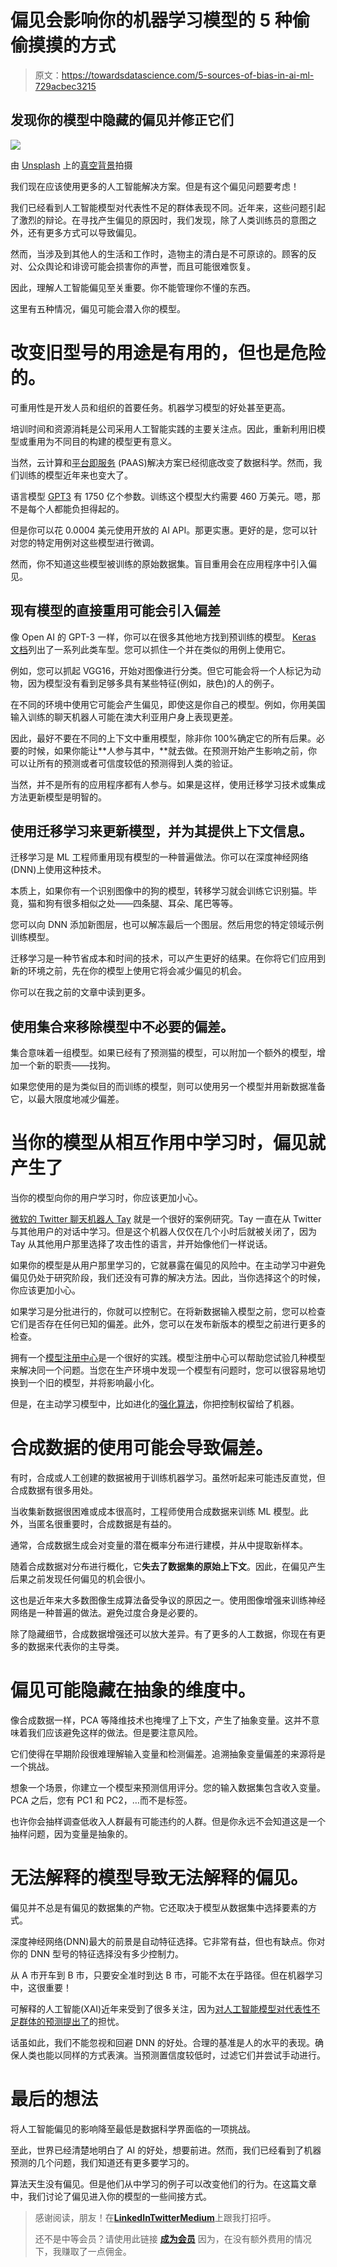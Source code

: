 # 偏见会影响你的机器学习模型的 5 种偷偷摸摸的方式

> 原文：<https://towardsdatascience.com/5-sources-of-bias-in-ai-ml-729acbec3215>

## 发现你的模型中隐藏的偏见并修正它们

![](img/9c1d1dca2c6a221fec227231098de6a6.png)

由 [Unsplash](https://unsplash.com?utm_source=medium&utm_medium=referral) 上的[真空背景](https://unsplash.com/@vackground?utm_source=medium&utm_medium=referral)拍摄

我们现在应该使用更多的人工智能解决方案。但是有这个偏见问题要考虑！

我们已经看到人工智能模型对代表性不足的群体表现不同。近年来，这些问题引起了激烈的辩论。在寻找产生偏见的原因时，我们发现，除了人类训练员的意图之外，还有更多方式可以导致偏见。

然而，当涉及到其他人的生活和工作时，造物主的清白是不可原谅的。顾客的反对、公众舆论和诽谤可能会损害你的声誉，而且可能很难恢复。

因此，理解人工智能偏见至关重要。你不能管理你不懂的东西。

这里有五种情况，偏见可能会潜入你的模型。

# 改变旧型号的用途是有用的，但也是危险的。

可重用性是开发人员和组织的首要任务。机器学习模型的好处甚至更高。

培训时间和资源消耗是公司采用人工智能实践的主要关注点。因此，重新利用旧模型或重用为不同目的构建的模型更有意义。

当然，云计算和[平台即服务](https://www.techtarget.com/searchcloudcomputing/definition/Platform-as-a-Service-PaaS) (PAAS)解决方案已经彻底改变了数据科学。然而，我们训练的模型近年来也变大了。

语言模型 [GPT3](https://openai.com/blog/gpt-3-apps/) 有 1750 亿个参数。训练这个模型大约需要 460 万美元。嗯，那不是每个人都能负担得起的。

但是你可以花 0.0004 美元使用开放的 AI API。那更实惠。更好的是，您可以针对您的特定用例对这些模型进行微调。

然而，你不知道这些模型被训练的原始数据集。盲目重用会在应用程序中引入偏见。

## 现有模型的直接重用可能会引入偏差

像 Open AI 的 GPT-3 一样，你可以在很多其他地方找到预训练的模型。 [Keras 文档](https://keras.io/api/applications/)列出了一系列此类车型。您可以抓住一个并在类似的用例上使用它。

例如，您可以抓起 VGG16，开始对图像进行分类。但它可能会将一个人标记为动物，因为模型没有看到足够多具有某些特征(例如，肤色)的人的例子。

在不同的环境中使用它可能会产生偏见，即使这是你自己的模型。例如，你用美国输入训练的聊天机器人可能在澳大利亚用户身上表现更差。

因此，最好不要在不同的上下文中重用模型，除非你 100%确定它的所有后果。必要的时候，如果你能让**人参与其中，**就去做。在预测开始产生影响之前，你可以让所有的预测或者可信度较低的预测得到人类的验证。

当然，并不是所有的应用程序都有人参与。如果是这样，使用迁移学习技术或集成方法更新模型是明智的。

## 使用迁移学习来更新模型，并为其提供上下文信息。

迁移学习是 ML 工程师重用现有模型的一种普遍做法。你可以在深度神经网络(DNN)上使用这种技术。

本质上，如果你有一个识别图像中的狗的模型，转移学习就会训练它识别猫。毕竟，猫和狗有很多相似之处——四条腿、耳朵、尾巴等等。

您可以向 DNN 添加新图层，也可以解冻最后一个图层。然后用您的特定领域示例训练模型。

迁移学习是一种节省成本和时间的技术，可以产生更好的结果。在你将它们应用到新的环境之前，先在你的模型上使用它将会减少偏见的机会。

你可以在我之前的文章中读到更多。

</transfer-learning-in-deep-learning-641089950f5d>  

## 使用集合来移除模型中不必要的偏差。

集合意味着一组模型。如果已经有了预测猫的模型，可以附加一个额外的模型，增加一个新的职责——找狗。

如果您使用的是为类似目的而训练的模型，则可以使用另一个模型并用新数据准备它，以最大限度地减少偏差。

# 当你的模型从相互作用中学习时，偏见就产生了

当你的模型向你的用户学习时，你应该更加小心。

[微软的 Twitter 聊天机器人 Tay](https://spectrum.ieee.org/in-2016-microsofts-racist-chatbot-revealed-the-dangers-of-online-conversation) 就是一个很好的案例研究。Tay 一直在从 Twitter 与其他用户的对话中学习。但是这个机器人仅仅在几个小时后就被关闭了，因为 Tay 从其他用户那里选择了攻击性的语言，并开始像他们一样说话。

如果你的模型是从用户那里学习的，它就暴露在偏见的风险中。在主动学习中避免偏见仍处于研究阶段，我们还没有可靠的解决方法。因此，当你选择这个的时候，你应该更加小心。

如果学习是分批进行的，你就可以控制它。在将新数据输入模型之前，您可以检查它们是否存在任何已知的偏差。此外，您可以在发布新版本的模型之前进行更多的检查。

拥有一个[模型注册中心](https://neptune.ai/blog/ml-model-registry)是一个很好的实践。模型注册中心可以帮助您试验几种模型来解决同一个问题。当您在生产环境中发现一个模型有问题时，您可以很容易地切换到一个旧的模型，并将影响最小化。

但是，在主动学习模型中，比如进化的[强化算法](https://ai.googleblog.com/2021/04/evolving-reinforcement-learning.html)，你把控制权留给了机器。

# 合成数据的使用可能会导致偏差。

有时，合成或人工创建的数据被用于训练机器学习。虽然听起来可能违反直觉，但合成数据有很多用处。

当收集新数据很困难或成本很高时，工程师使用合成数据来训练 ML 模型。此外，当匿名很重要时，合成数据是有益的。

通常，合成数据生成会对变量的潜在概率分布进行建模，并从中提取新样本。

随着合成数据对分布进行概化，它**失去了数据集的原始上下文**。因此，在偏见产生后果之前发现任何偏见的机会很小。

这也是近年来大多数图像生成算法备受争议的原因之一。使用图像增强来训练神经网络是一种普遍的做法。避免过度合身是必要的。

除了隐藏细节，合成数据增强还可以放大差异。有了更多的人工数据，你现在有更多的数据来代表你的主导类。

# 偏见可能隐藏在抽象的维度中。

像合成数据一样，PCA 等降维技术也掩埋了上下文，产生了抽象变量。这并不意味着我们应该避免这样的做法。但是要注意风险。

它们使得在早期阶段很难理解输入变量和检测偏差。追溯抽象变量偏差的来源将是一个挑战。

想象一个场景，你建立一个模型来预测信用评分。您的输入数据集包含收入变量。PCA 之后，您有 PC1 和 PC2，…而不是标签。

也许你会抽样调查低收入人群最有可能违约的人群。但是你永远不会知道这是一个抽样问题，因为变量是抽象的。

# 无法解释的模型导致无法解释的偏见。

偏见并不总是有偏见的数据集的产物。它还取决于模型从数据集中选择要素的方式。

深度神经网络(DNN)最大的前景是自动特征选择。它非常有益，但也有缺点。你对你的 DNN 型号的特征选择没有多少控制力。

从 A 市开车到 B 市，只要安全准时到达 B 市，可能不太在乎路径。但在机器学习中，这很重要！

可解释的人工智能(XAI)近年来受到了很多关注，因为[对人工智能模型对代表性不足群体的预测提出了](https://levity.ai/blog/ai-bias-how-to-avoid)的担忧。

话虽如此，我们不能忽视和回避 DNN 的好处。合理的基准是人的水平的表现。确保人类也能以同样的方式表演。当预测置信度较低时，过滤它们并尝试手动进行。

# 最后的想法

将人工智能偏见的影响降至最低是数据科学界面临的一项挑战。

至此，世界已经清楚地明白了 AI 的好处，想要前进。然而，我们已经看到了机器预测的几个问题，我们知道还有更多要学习的。

算法天生没有偏见。但是他们从中学习的例子可以改变他们的行为。在这篇文章中，我们讨论了偏见进入你的模型的一些间接方式。

> 感谢阅读，朋友！在[**LinkedIn**](https://www.linkedin.com/in/thuwarakesh/)[**Twitter**](https://twitter.com/Thuwarakesh)[**Medium**](https://thuwarakesh.medium.com/)上跟我打招呼。
> 
> 还不是中等会员？请使用此链接 [**成为会员**](https://thuwarakesh.medium.com/membership) 因为，在没有额外费用的情况下，我赚取了一点佣金。